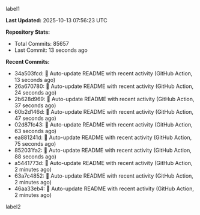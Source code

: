 
label1 
<!-- ACTIVITY_START -->
**Last Updated:** 2025-10-13 07:56:23 UTC

**Repository Stats:**
- Total Commits: 85657
- Last Commit: 13 seconds ago

**Recent Commits:**
- 34a503fcd: 🤖 Auto-update README with recent activity (GitHub Action, 13 seconds ago)
- 26a670780: 🤖 Auto-update README with recent activity (GitHub Action, 24 seconds ago)
- 2b628d969: 🤖 Auto-update README with recent activity (GitHub Action, 37 seconds ago)
- 60b2d146d: 🤖 Auto-update README with recent activity (GitHub Action, 47 seconds ago)
- 02d87fc43: 🤖 Auto-update README with recent activity (GitHub Action, 63 seconds ago)
- ea881241d: 🤖 Auto-update README with recent activity (GitHub Action, 75 seconds ago)
- 852031fa2: 🤖 Auto-update README with recent activity (GitHub Action, 88 seconds ago)
- a5441773d: 🤖 Auto-update README with recent activity (GitHub Action, 2 minutes ago)
- 63a7c4852: 🤖 Auto-update README with recent activity (GitHub Action, 2 minutes ago)
- 46aa33eb4: 🤖 Auto-update README with recent activity (GitHub Action, 2 minutes ago)
<!-- ACTIVITY_END -->

label2
